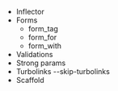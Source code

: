 - Inflector
- Forms
  - form_tag
  - form_for
  - form_with
- Validations
- Strong params
- Turbolinks
  --skip-turbolinks
- Scaffold